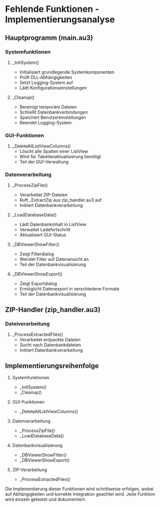 # Fehlende Funktionen - Implementierungsanalyse

## Hauptprogramm (main.au3)

### Systemfunktionen
1. _InitSystem()
   - Initialisiert grundlegende Systemkomponenten
   - Prüft DLL-Abhängigkeiten
   - Setzt Logging-System auf
   - Lädt Konfigurationseinstellungen

2. _Cleanup()
   - Bereinigt temporäre Dateien
   - Schließt Datenbankverbindungen
   - Speichert Benutzereinstellungen
   - Beendet Logging-System

### GUI-Funktionen
1. _DeleteAllListViewColumns()
   - Löscht alle Spalten einer ListView
   - Wird für Tabellenaktualisierung benötigt
   - Teil der GUI-Verwaltung

### Datenverarbeitung
1. _ProcessZipFile()
   - Verarbeitet ZIP-Dateien
   - Ruft _ExtractZip aus zip_handler.au3 auf
   - Initiiert Datenbankverarbeitung

2. _LoadDatabaseData()
   - Lädt Datenbankinhalt in ListView
   - Verwaltet Ladefortschritt
   - Aktualisiert GUI-Status

3. _DBViewerShowFilter()
   - Zeigt Filterdialog
   - Wendet Filter auf Datenansicht an
   - Teil der Datenbankvisualisierung

4. _DBViewerShowExport()
   - Zeigt Exportdialog
   - Ermöglicht Datenexport in verschiedene Formate
   - Teil der Datenbankvisualisierung

## ZIP-Handler (zip_handler.au3)

### Dateiverarbeitung
1. _ProcessExtractedFiles()
   - Verarbeitet entpackte Dateien
   - Sucht nach Datenbankdateien
   - Initiiert Datenbankverarbeitung

## Implementierungsreihenfolge

1. Systemfunktionen
   - _InitSystem()
   - _Cleanup()

2. GUI-Funktionen
   - _DeleteAllListViewColumns()

3. Datenverarbeitung
   - _ProcessZipFile()
   - _LoadDatabaseData()

4. Datenbankvisualisierung
   - _DBViewerShowFilter()
   - _DBViewerShowExport()

5. ZIP-Verarbeitung
   - _ProcessExtractedFiles()

Die Implementierung dieser Funktionen wird schrittweise erfolgen, wobei auf Abhängigkeiten und korrekte Integration geachtet wird. Jede Funktion wird einzeln getestet und dokumentiert.